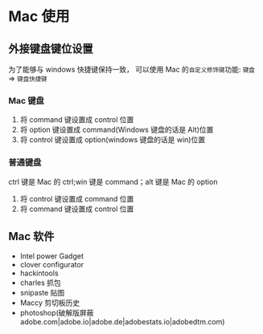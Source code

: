 # Mac 使用

## 外接键盘键位设置

为了能够与 windows 快捷键保持一致， 可以使用 Mac 的`自定义修饰键`功能: `键盘` => `键盘快捷键`

### Mac 键盘

1. 将 command 键设置成 control 位置
2. 将 option 键设置成 command(Windows 键盘的话是 Alt)位置
3. 将 control 键设置成 option(windows 键盘的话是 win)位置

### 普通键盘

ctrl 键是 Mac 的 ctrl;win 键是 command；alt 键是 Mac 的 option

1. 将 control 键设置成 command 位置
2. 将 command 键设置成 control 位置

## Mac 软件

- Intel power Gadget
- clover configurator
- hackintools
- charles 抓包
- snipaste 贴图
- Maccy 剪切板历史
- photoshop(破解版屏蔽adobe.com|adobe.io|adobe.de|adobestats.io|adobedtm.com)